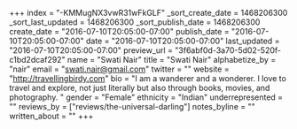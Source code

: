 +++
index = "-KMMugNX3vwR31wFkGLF"
_sort_create_date = 1468206300
_sort_last_updated = 1468206300
_sort_publish_date = 1468206300
create_date = "2016-07-10T20:05:00-07:00"
publish_date = "2016-07-10T20:05:00-07:00"
date = "2016-07-10T20:05:00-07:00"
last_updated = "2016-07-10T20:05:00-07:00"
preview_url = "3f6abf0d-3a70-5d02-520f-c1bd2dcaf292"
name = "Swati Nair"
title = "Swati Nair"
alphabetize_by = "nair"
email = "swati.nair@gmail.com"
twitter = ""
website = "http://travellingbirdy.com"
bio = "I am a wanderer and a wonderer. I love to travel and explore, not just literally but also through books, movies, and photography. "
gender = "Female"
ethnicity = "Indian"
underrepresented = ""
reviews_by = ["reviews/the-universal-darling"]
notes_byline = ""
written_about = ""
+++

